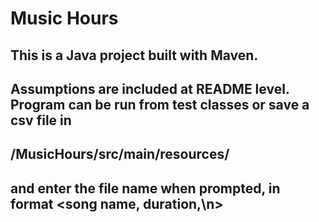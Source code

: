 # Music Hours

## This is a Java project built with Maven.

## Assumptions are included at README level. Program can be run from test classes or save a csv file in
## /MusicHours/src/main/resources/
## and enter the file name when prompted, in format <song name, duration,\n>

